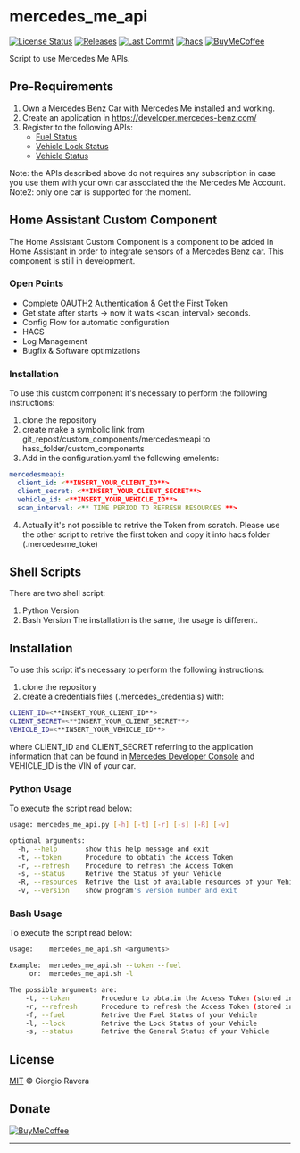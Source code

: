 # mercedes_me_api 
[![License Status][license-img]][license-url]
[![Releases][releases-img]][releases-url]
[![Last Commit][last-commit-img]][last-commit-url]
[![hacs][hacs-img]][hacs-url]
[![BuyMeCoffee][buymecoffee-img]][buymecoffee-url]

Script to use Mercedes Me APIs.

## Pre-Requirements
1) Own a Mercedes Benz Car with Mercedes Me installed and working.
2) Create an application in https://developer.mercedes-benz.com/
3) Register to the following APIs:
   - [Fuel Status](https://developer.mercedes-benz.com/products/fuel_status)
   - [Vehicle Lock Status](https://developer.mercedes-benz.com/products/vehicle_lock_status)
   - [Vehicle Status](https://developer.mercedes-benz.com/products/vehicle_status)

Note: the APIs described above do not requires any subscription in case you use them with your own car associated the the Mercedes Me Account.
Note2: only one car is supported for the moment.

## Home Assistant Custom Component
The Home Assistant Custom Component is a component to be added in Home Assistant in order to integrate sensors of a Mercedes Benz car.
This component is still in development.
### Open Points
- Complete OAUTH2 Authentication & Get the First Token
- Get state after starts -> now it waits <scan_interval> seconds.
- Config Flow for automatic configuration
- HACS
- Log Management
- Bugfix & Software optimizations

### Installation
To use this custom component it's necessary to perform the following instructions:
1) clone the repository
2) create make a symbolic link from git_repost/custom_components/mercedesmeapi to hass_folder/custom_components
3) Add in the configuration.yaml the following emelents:
```yaml
mercedesmeapi:
  client_id: <**INSERT_YOUR_CLIENT_ID**>
  client_secret: <**INSERT_YOUR_CLIENT_SECRET**>
  vehicle_id: <**INSERT_YOUR_VEHICLE_ID**>
  scan_interval: <** TIME PERIOD TO REFRESH RESOURCES **>
```
4) Actually it's not possible to retrive the Token from scratch. Please use the other script to retrive the first token and copy it into hacs folder (.mercedesme_toke)

## Shell Scripts
There are two shell script:
1) Python Version
2) Bash Version
The installation is the same, the usage is different.

## Installation
To use this script it's necessary to perform the following instructions:
1) clone the repository
2) create a credentials files (.mercedes_credentials) with:
```bash
CLIENT_ID=<**INSERT_YOUR_CLIENT_ID**>
CLIENT_SECRET=<**INSERT_YOUR_CLIENT_SECRET**>
VEHICLE_ID=<**INSERT_YOUR_VEHICLE_ID**>
```

where CLIENT_ID and CLIENT_SECRET referring to the application information that can be found in [Mercedes Developer Console](https://developer.mercedes-benz.com/console) and VEHICLE_ID is the VIN of your car.

### Python Usage
To execute the script read below:
```bash
usage: mercedes_me_api.py [-h] [-t] [-r] [-s] [-R] [-v]

optional arguments:
  -h, --help       show this help message and exit
  -t, --token      Procedure to obtatin the Access Token
  -r, --refresh    Procedure to refresh the Access Token
  -s, --status     Retrive the Status of your Vehicle
  -R, --resources  Retrive the list of available resources of your Vehicle
  -v, --version    show program's version number and exit
```

### Bash Usage
To execute the script read below:
```bash
Usage:    mercedes_me_api.sh <arguments>

Example:  mercedes_me_api.sh --token --fuel
     or:  mercedes_me_api.sh -l

The possible arguments are:
    -t, --token        Procedure to obtatin the Access Token (stored into .mercedes_token)
    -r, --refresh      Procedure to refresh the Access Token (stored into .mercedes_token)
    -f, --fuel         Retrive the Fuel Status of your Vehicle
    -l, --lock         Retrive the Lock Status of your Vehicle
    -s, --status       Retrive the General Status of your Vehicle
```

## License
[MIT](http://opensource.org/licenses/MIT) © Giorgio Ravera

## Donate
[![BuyMeCoffee][buymecoffee-button]][buymecoffee-url]

---

[license-img]: https://img.shields.io/github/license/xraver/mercedes_me_api
[license-url]: LICENSE
[releases-img]: https://img.shields.io/github/v/release/xraver/mercedes_me_api
[releases-url]: https://github.com/xraver/mercedes_me_api/releases
[last-commit-img]: https://img.shields.io/github/last-commit/xraver/mercedes_me_api
[last-commit-url]: https://github.com/xraver/mercedes_me_api/commits/master
[hacs-img]: https://img.shields.io/badge/HACS-Default-orange.svg
[hacs-url]: https://github.com/custom-components/hacs
[buymecoffee-img]: https://img.shields.io/badge/buy%20me%20a%20coffee-donate-yellow.svg
[buymecoffee-button]: https://www.buymeacoffee.com/assets/img/guidelines/download-assets-sm-2.svg
[buymecoffee-url]: https://www.buymeacoffee.com/xraver
